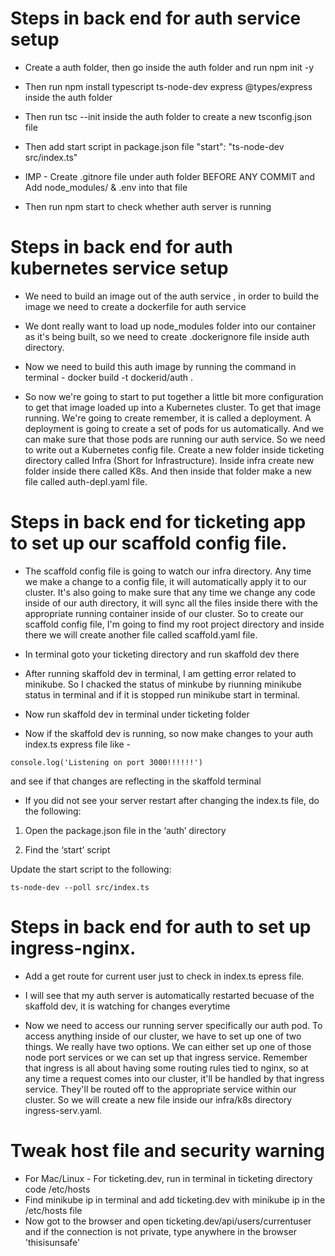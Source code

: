 # Steps in back end for auth service setup

* Create a auth folder, then go inside the auth folder and run npm init -y

* Then run npm install typescript ts-node-dev express @types/express inside the auth folder

* Then run tsc --init inside the auth folder to create a new tsconfig.json file

* Then add start script in package.json file "start": "ts-node-dev src/index.ts"

* IMP - Create .gitnore file under auth folder BEFORE ANY COMMIT and Add node_modules/ & .env into that file

* Then run npm start to check whether auth server is running

# Steps in back end for auth kubernetes service setup

* We need to build an image out of the auth service , in order to build the image we need to create a dockerfile for auth service

* We dont really want to load up node_modules folder into our container as it's being built, so we need to create .dockerignore file inside auth directory.

* Now we need to build this auth image by running the command in terminal - docker build -t dockerid/auth .

* So now we're going to start to put together a little bit more configuration to get that image loaded up into a Kubernetes cluster. To get that image running. We're going to create remember, it is called a deployment. A deployment is going to create a set of pods for us automatically. And we can make sure that those pods are running our auth service. So we need to write out a Kubernetes config file. Create a new folder inside ticketing directory called Infra (Short for Infrastructure). Inside infra create new folder inside there called K8s. And then inside that folder make a new file called auth-depl.yaml file.

# Steps in back end for ticketing app to set up our scaffold config file.

* The scaffold config file is going to watch our infra directory. Any time we make a change to a config file, it will automatically apply it to our cluster. It's also going to make sure that any time we change any code inside of our auth directory, it will sync all the files inside there with the appropriate running container inside of our cluster. So to create our scaffold config file, I'm going to find my root project directory and inside there we will create another file called scaffold.yaml file.

* In terminal goto your ticketing directory and run skaffold dev there

* After running skaffold dev in terminal, I am getting error related to minikube. So I chacked the status of minkube by riunning minikube status in terminal and if it is stopped run minikube start in terminal. 

* Now run skaffold dev in terminal under ticketing folder

* Now if the skaffold dev is running, so now make changes to your auth index.ts express file like - 
```
console.log('Listening on port 3000!!!!!!')
```
and see if that changes are reflecting in the skaffold terminal

* If you did not see your server restart after changing the index.ts file, do the following: 
  
1. Open the package.json file in the ‘auth’ directory

2. Find the ‘start’ script

Update the start script to the following:

```
ts-node-dev --poll src/index.ts
```

# Steps in back end for auth to set up ingress-nginx.

* Add a get route for current user just to check in index.ts epress file.

* I will see that my auth server is automatically restarted becuase of the skaffold dev, it is watching for changes everytime

* Now we need to access our running server specifically our auth pod. To access anything inside of our cluster, we have to set up one of two things. We really have two options. We can either set up one of those node port services or we can set up that ingress service. Remember that ingress is all about having some routing rules tied to nginx, so at any time a request comes into our cluster, it'll be handled by that ingress service. They'll be routed off to the appropriate service within our cluster. So we will create a new file inside our infra/k8s directory ingress-serv.yaml.

# Tweak host file and security warning

* For Mac/Linux - For ticketing.dev, run in terminal in ticketing directory code /etc/hosts
* Find minikube ip in terminal and add ticketing.dev with minikube ip in the /etc/hosts file
* Now got to the browser and open ticketing.dev/api/users/currentuser and if the connection is not private, type anywhere in the browser  'thisisunsafe'